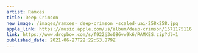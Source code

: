 ```yaml
---
artist: Ramxes
title: Deep Crimson
new_image: /images/ramxes-_deep-crimson_-scaled-uai-258x258.jpg
apple_link: https://music.apple.com/us/album/deep-crimson/1571175116
link: https://www.dropbox.com/s/f922j3o086vw9k6/RAMXES.zip?dl=1
published_date: 2021-06-27T22:22:53.879Z
---
```

